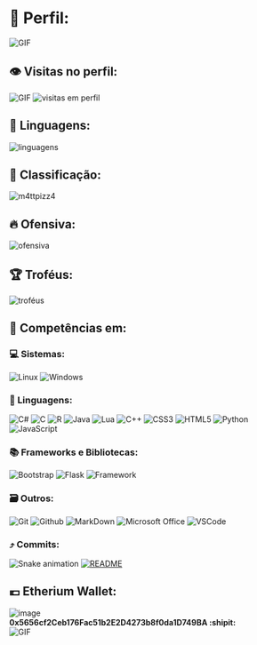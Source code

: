 # :vhs: Perfil:
![GIF](https://github.com/sindresorhus/sindresorhus/blob/main/party-furby.gif)
## :eye: Visitas no perfil:
![GIF](https://github.com/fnky/fnky/raw/fnky/img/website.gif)
![visitas em perfil](https://profile-counter.glitch.me/m4ttpizz4/count.svg)

## :page_with_curl: Linguagens: 
![linguagens](https://github-readme-stats.vercel.app/api/top-langs/?username=m4ttpizz4&layout=pie&theme=tokyonight&hide_border=true)

## :100: Classificação:
![m4ttpizz4](https://github-readme-stats.vercel.app/api?username=m4ttpizz4&theme=tokyonight&show_icons=true&hide_border=true&rank_icon=default)

## :fire: Ofensiva:
![ofensiva](https://github-readme-streak-stats.herokuapp.com/?user=m4ttpizz4&theme=tokyonight&hide_border=true) 

## 🏆 Troféus:
![troféus](https://github-profile-trophy.vercel.app/?username=m4ttpizz4&theme=tokyonight&no-frame=true)

## :file_folder: Competências em:

### :computer: Sistemas:

![Linux](https://img.shields.io/badge/Linux-E34F26?style=plastice&logo=linux&logoColor=black)
![Windows](https://img.shields.io/badge/Windows-017AD7?style=plastic&logo=windows&logoColor=black)

### :notebook_with_decorative_cover: Linguagens:

![C#](https://img.shields.io/badge/C%23-239120?style=plastic&logo=c-sharp&logoColor=white)
![C](https://img.shields.io/badge/C-00599C?style=plastic&logo=c&logoColor=white)
![R](https://img.shields.io/badge/R-276DC3?style=plastic&logo=r&logoColor=white)
![Java](https://img.shields.io/badge/Java-ED8B00?style=plastic&logo=java&logoColor=white)
![Lua](https://img.shields.io/badge/Lua-2C2D72?style=plastic&logo=lua&logoColor=white)
![C++](https://img.shields.io/badge/C%2B%2B-00599C?style=plastic&logo=c%2B%2B&logoColor=white)
![CSS3](https://img.shields.io/badge/CSS3-1572B6?style=plastic&logo=css3&logoColor=white)
![HTML5](https://img.shields.io/badge/HTML5-E34F26?style=plastic&logo=html5&logoColor=white)
![Python](https://img.shields.io/badge/Python-3776AB?style=plastic&logo=python&logoColor=yellow)
![JavaScript](https://img.shields.io/badge/JavaScript-323330?style=plastic&logo=javascript&logoColor=F7DF1E)

### 📚 Frameworks e Bibliotecas:
![Bootstrap](https://img.shields.io/badge/bootstrap-%238511FA.svg?style=plastic&logo=bootstrap&logoColor=white)
![Flask](https://img.shields.io/badge/flask-%23000.svg?style=plastic&logo=flask&logoColor=white)
![Framework](https://img.shields.io/badge/Tkinter%20-%20FrameWork?style=plastic&color=%23F56F22)

### 🗃️ Outros:

![Git](https://img.shields.io/badge/Git-E34F26?style=plastic&logo=git&logoColor=white)
![Github](https://img.shields.io/badge/GitHub-100000?style=plastic&logo=github&logoColor=white)
![MarkDown](https://img.shields.io/badge/Markdown-000000?style=plastic&logo=markdown&logoColor=white)
![Microsoft Office](https://img.shields.io/badge/Microsoft_Office-D83B01?style=plastic&logo=microsoft-office&logoColor=white)
![VSCode](https://img.shields.io/badge/-Visual%20Studio%20Code-333333?style=plastic&logo=visual-studio-code&logoColor=007ACC)

### ⤴️ Commits:
![Snake animation](https://github.com/m4ttpizz4/m4ttpizz4/blob/output/github-contribution-grid-snake.svg)
[![README](https://github-readme-stats-vercel.app/api/pin/?username=m4ttpizz4&repo=m4ttpizz4&theme=react)](https://github.com/m4ttpizz4)

## :euro: Etherium Wallet:

![image](https://github.com/user-attachments/assets/c4e31920-20b6-4e87-8158-381aeaf29f7c) \
__**0x5656cf2Ceb176Fac51b2E2D4273b8f0da1D749BA :shipit:**__ \
![GIF](https://github.com/sindresorhus/sindresorhus/blob/main/under-construction.gif)
